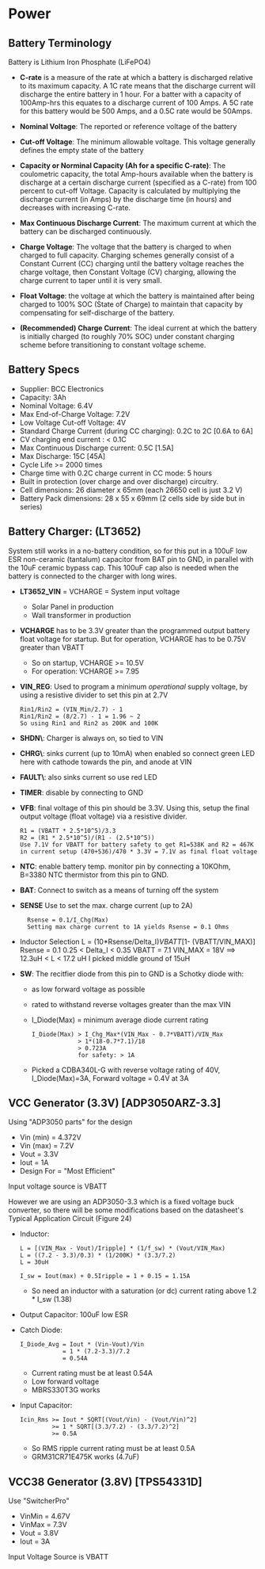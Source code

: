 # Power


## Battery Terminology
Battery is Lithium Iron Phosphate (LiFePO4)

* **C-rate** is a measure of the rate at which a battery is discharged relative
  to  its maximum capacity. A 1C rate means that the discharge current will
  discharge the entire battery in 1 hour. For a batter with a capacity of
  100Amp-hrs this equates to a discharge current of 100 Amps. A 5C rate for this
  battery would be 500 Amps, and a 0.5C rate would be 50Amps.

* **Nominal Voltage**: The reported or reference voltage of the battery

* **Cut-off Voltage**: The minimum allowable voltage. This voltage generally
  defines the empty state of the battery

* **Capacity or Norminal Capacity (Ah for a specific C-rate)**: The coulometric
  capacity, the total Amp-hours available when the battery is discharge at a
  certain discharge current (specified as a C-rate) from 100 percent to cut-off
  Voltage.
  Capacity is calculated by multiplying the discharge current (in Amps) by the
  discharge time (in hours) and decreases with increasing C-rate.

* **Max Continuous Discharge Current**: The maximum current at which the battery
  can be discharged continuously.

* **Charge Voltage**: The voltage that the battery is charged to when charged to
  full capacity. Charging schemes generally consist of a Constant Current (CC)
  charging until the battery voltage reaches the charge voltage, then
  Constant Voltage (CV) charging, allowing the charge current to taper until it
  is very small.

* **Float Voltage**: the voltage at which the battery is maintained after being
  charged to 100% SOC (State of Charge) to maintain  that capacity by
  compensating for self-discharge of the battery.

* **(Recommended) Charge Current**: The ideal current at which the battery is
  initially charged (to roughly 70% SOC) under constant charging scheme before
  transitioning to constant voltage scheme.


## Battery Specs
* Supplier: BCC Electronics
* Capacity: 3Ah
* Nominal Voltage: 6.4V
* Max End-of-Charge Voltage: 7.2V
* Low Voltage Cut-off Voltage: 4V
* Standard Charge Current (during CC charging): 0.2C to 2C [0.6A to 6A]
* CV charging end current : < 0.1C
* Max Continuous Discharge current: 0.5C [1.5A]
* Max Discharge: 15C [45A]
* Cycle Life >= 2000 times
* Charge time with 0.2C charge current in CC mode: 5 hours
* Built in protection (over charge and over discharge) circuitry.
* Cell dimensions: 26 diameter x 65mm (each 26650 cell is just 3.2 V)
* Battery Pack dimensions: 28 x 55 x 69mm (2 cells side by side but in series)


## Battery Charger: (LT3652)
System still works in a no-battery condition, so for this put in a 100uF low ESR
non-ceramic (tantalum) capacitor from BAT pin to GND, in parallel with the 10uF
ceramic bypass cap. This 100uF cap also is needed when the battery is connected
to the charger with long wires.

* **LT3652_VIN** = VCHARGE = System input voltage
  - Solar Panel in production
  - Wall transformer in production
* **VCHARGE** has to be 3.3V greater than the programmed output battery float
  voltage for startup. But for operation, VCHARGE has to be 0.75V greater than
  VBATT
  - So on startup, VCHARGE >= 10.5V
  - For operation: VCHARGE >= 7.95

* **VIN_REG**: Used to program a minimum *operational* supply voltage, by using
  a resistive divider to set this pin at 2.7V
  
      Rin1/Rin2 = (VIN_Min/2.7) - 1
      Rin1/Rin2 = (8/2.7) - 1 = 1.96 ~ 2
      So using Rin1 and Rin2 as 200K and 100K

* **SHDN\\**: Charger is always on, so tied to VIN

* **CHRG\\**: sinks current (up to 10mA) when enabled so connect green LED here
  with cathode towards the pin, and anode at VIN

* **FAULT\\**: also sinks current so use red LED

* **TIMER**: disable by connecting to GND

* **VFB**: final voltage of this pin should be 3.3V. Using this, setup the final
  output voltage (float voltage) via a resistive divider.
  
      R1 = (VBATT * 2.5*10^5)/3.3 
      R2 = (R1 * 2.5*10^5)/(R1 - (2.5*10^5))  
      Use 7.1V for VBATT for battery safety to get R1=538K and R2 = 467K
      in current setup (470+536)/470 * 3.3V = 7.1V as final float voltage

* **NTC**: enable battery temp. monitor pin by connecting a 10KOhm, B=3380 NTC
  thermistor from this pin to GND.

* **BAT**: Connect to switch as a means of turning off the system

* **SENSE** Use to set the max. charge current (up to 2A)

        Rsense = 0.1/I_Chg(Max)
        Setting max charge current to 1A yields Rsense = 0.1 Ohms

* Inductor Selection
    L = (10*Rsense/Delta_I)*VBATT*[1- (VBATT/VIN_MAX)]
    Rsense = 0.1
    0.25 < Delta_I < 0.35
    VBATT = 7.1
    VIN_MAX = 18V
    ==> 12.3uH < L < 17.2 uH
    I picked middle ground of 15uH

* **SW**: The recitfier diode from this pin to GND is a Schotky diode with:
  - as low forward voltage as possible
  - rated to withstand reverse voltages greater than the max VIN
  - I_Diode(Max) = minimum average diode current rating
  
        I_Diode(Max) > I_Chg_Max*(VIN_Max - 0.7*VBATT)/VIN_Max
                     > 1*(18-0.7*7.1)/18
                     > 0.723A
                     for safety: > 1A
  - Picked a CDBA340L-G with reverse voltage rating of 40V, I_Diode(Max)=3A,
    Forward voltage = 0.4V at 3A
            

## VCC Generator (3.3V) [ADP3050ARZ-3.3]
Using "ADP3050 parts" for the design
* Vin (min) = 4.372V
* Vin (max) = 7.2V
* Vout = 3.3V
* Iout = 1A
* Design For = "Most Efficient"

Input voltage source is VBATT

However we are using an ADP3050-3.3 which is a fixed voltage buck converter,
so there will be some modifications based on the datasheet's Typical Application
Circuit (Figure 24)

* Inductor:

      L = [(VIN_Max - Vout)/Iripple] * (1/f_sw) * (Vout/VIN_Max)
      L = ((7.2 - 3.3)/0.3) * (1/200K) * (3.3/7.2)
      L = 30uH
  
      I_sw = Iout(max) + 0.5Iripple = 1 + 0.15 = 1.15A

  - So need an inductor with a saturation (or dc) current rating above
    1.2 * I_sw (1.38)

* Output Capacitor: 100uF low ESR

* Catch Diode:

      I_Diode_Avg = Iout * (Vin-Vout)/Vin
                  = 1 * (7.2-3.3)/7.2
                  = 0.54A

  - Current rating must be at least 0.54A
  - Low forward voltage
  - MBRS330T3G works

* Input Capacitor:

      Icin_Rms >= Iout * SQRT[(Vout/Vin) - (Vout/Vin)^2]
               >= 1 * SQRT[(3.3/7.2) - (3.3/7.2)^2]
               >= 0.5A
  - So RMS ripple current rating must be at least 0.5A
  - GRM31CR71E475K works (4.7uF)


## VCC38 Generator (3.8V) [TPS54331D]
Use "SwitcherPro"
* VinMin = 4.67V
* VinMax = 7.3V
* Vout   = 3.8V
* Iout   = 3A

Input Voltage Source is VBATT
